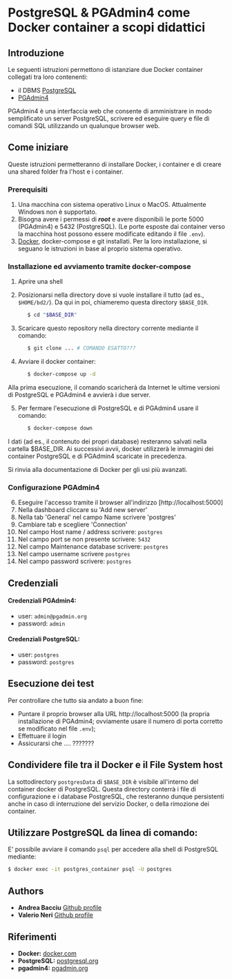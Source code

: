 # PostgreSQL & PGAdmin4 come Docker container a scopi didattici

## Introduzione
Le seguenti istruzioni permettono di istanziare due Docker container collegati tra loro contenenti: 

* il DBMS [PostgreSQL](https://www.postgresql.org/)
* [PGAdmin4](https://www.pgadmin.org/)

PGAdmin4 è una interfaccia web che consente di amministrare in modo semplificato un server PostgreSQL, scrivere ed eseguire query e file di comandi SQL utilizzando un qualunque browser web.

## Come iniziare
Queste istruzioni permetteranno di installare Docker, i container e di creare una shared folder fra l'host e i container.

### Prerequisiti
1. Una macchina con sistema operativo Linux o MacOS. Attualmente Windows non è supportato.
2. Bisogna avere i permessi di ***root*** e avere disponibili le porte 5000 (PGAdmin4) e 5432 (PostgreSQL). (Le porte esposte dai container verso la macchina host possono essere modificate editando il file `.env`).
3. [Docker](https://www.docker.com/), docker-compose e git installati. Per la loro installazione, si seguano le istruzioni in base al proprio sistema operativo.

### Installazione ed avviamento tramite docker-compose
1. Aprire una shell
2. Posizionarsi nella directory dove si vuole installare il tutto (ad es., `$HOME/bd2/`). Da qui in poi, chiameremo questa directory `$BASE_DIR`.
    ```sh
       $ cd "$BASE_DIR"
    ```
3. Scaricare questo repository nella directory corrente mediante il comando:
    ```sh
       $ git clone ... # COMANDO ESATTO???
    ```

4. Avviare il docker container:
    ```sh
       $ docker-compose up -d 
    ``` 
Alla prima esecuzione, il comando scaricherà da Internet le ultime versioni di PostgreSQL e PGAdmin4 e avvierà i due server. 

5. Per fermare l'esecuzione di PostgreSQL e di PGAdmin4 usare il comando:
    ```sh
       $ docker-compose down
    ``` 
I dati (ad es., il contenuto dei propri database) resteranno salvati nella cartella $BASE_DIR.
Ai successivi avvii, docker utilizzerà le immagini dei container PostgreSQL e di PGAdmin4 scaricate in precedenza.

Si rinvia alla documentazione di Docker per gli usi più avanzati.

### Configurazione PGAdmin4
6. Eseguire l'accesso tramite il browser all'indirizzo [http://localhost:5000]
7. Nella dashboard cliccare su 'Add new server'
8. Nella tab 'General' nel campo Name scrivere 'postgres' 
9. Cambiare tab e scegliere 'Connection'
10. Nel campo Host name / address scrivere: `postgres`
11. Nel campo port se non presente scrivere: `5432`
12. Nel campo Maintenance database scrivere: `postgres`
13. Nel campo username scrivere `postgres`
13. Nel campo password scrivere: `postgres`

## Credenziali

#### Credenziali PGAdmin4:

* user: `admin@pgadmin.org`
* password: `admin`

#### Credenziali PostgreSQL:

* user: `postgres`
* password: `postgres`


## Esecuzione dei test

Per controllare che tutto sia andato a buon fine: 

* Puntare il proprio browser alla URL http://localhost:5000 (la propria installazione di PGAdmin4; ovviamente usare il numero di porta corretto se modificato nel file `.env`);
* Effettuare il login 
* Assicurarsi che .... ???????

## Condividere file tra il Docker e il File System host
La sottodirectory `postgresData` di `$BASE_DIR` è visibile all'interno del container docker di PostgreSQL.
Questa directory conterrà i file di configurazione e i database PostgreSQL, che resteranno dunque persistenti anche in caso di interruzione del servizio Docker, o della rimozione dei container.

## Utilizzare PostgreSQL da linea di comando:
E' possibile avviare il comando `psql` per accedere alla shell di PostgreSQL mediante:
```sh
$ docker exec -it postgres_container psql -U postgres
``` 

## Authors

* **Andrea Bacciu**  [Github profile](https://github.com/andreabac3)
* **Valerio Neri**   [Github profile](https://github.com/selektion)

## Riferimenti
* **Docker:** [docker.com](https://www.docker.com/)
* **PostgreSQL:**  [postgresql.org](https://www.postgresql.org/)
* **pgadmin4:**  [pgadmin.org](https://www.pgadmin.org/)
